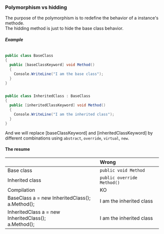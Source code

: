 ### Polymorphism vs hidding

The purpose of the polymorphism is to redefine the behavior of a instance's methode.  
The hidding method is just to hide the base class behavior.

##### Example

```cs 

public class BaseClass
{
  public [baseClassKeyword] void Method()
  {
    Console.WriteLine("I am the base class");
  }
}


public class InheritedClass : BaseClass
{
  public [inheritedClassKeyword] void Method()
  {
    Console.WriteLine("I am the inherited class");
  }
}
```

And we will replace [baseClassKeyword] and [inheritedClassKeyword] by different combinations using ```abstract```,
```override```, ```virtual```, ```new```.

#### The resume

|                                                             | Wrong                         |
|:------------------------------------------------------------|:------------------------------|
| Base class                                                  | ```public void Method```      |
| Inherited class                                             | ```public override Method()```|
| Compilation                                                 | KO                            |
| BaseClass a = new InheritedClass(); <br/>  a.Method();      | I am the inherited class      |
| InheritedClass a = new InheritedClass(); <br/>  a.Method(); | I am the inherited class      |

